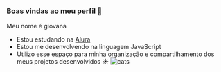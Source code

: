 ### Boas vindas ao meu perfil 🎀

Meu nome é giovana

- Estou estudando na [Alura](https://www.alura.com.br)
- Estou me desenvolvendo na linguagem JavaScript
- Utilizo esse espaço para minha organização e compartilhamento dos meus projetos desenvolvidos ☀️
![cats](https://tenor.com/pt-BR/view/food-gif-24468447)
